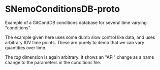 # SNemoConditionsDB-proto
Example of a GitCondDB conditions database for several time varying
"conditions". 

The example given here uses some dumb slow control like data, and
uses arbitrary IOV time points. These are purely to demo that we
can vary quantities over time.

The _tag_ dimension is again arbitrary. It shows an "API" change as
a name change to the parameters in the conditions file.
